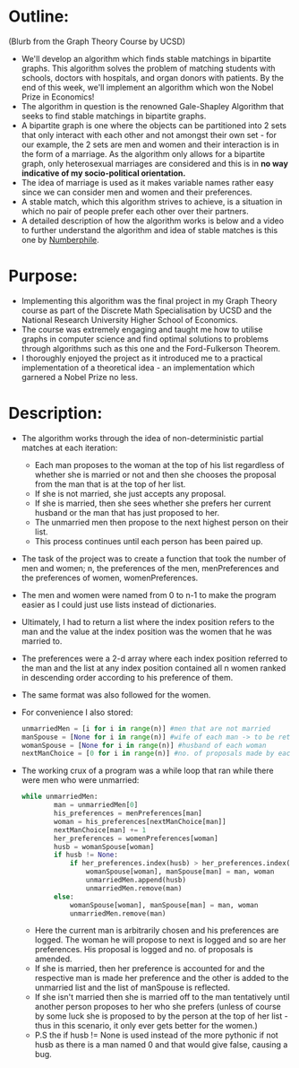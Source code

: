 # Outline:

(Blurb from the Graph Theory Course by UCSD)

- We'll develop an algorithm which finds stable matchings in bipartite graphs. This algorithm solves the problem of matching students with schools, doctors with hospitals, and organ donors with patients. By the end of this week, we'll implement an algorithm which won the Nobel Prize in Economics!
- The algorithm in question is the renowned Gale-Shapley Algorithm that seeks to find stable matchings in bipartite graphs.
- A bipartite graph is one where the objects can be partitioned into 2 sets that only interact with each other and not amongst their own set - for our example, the 2 sets are men and women and their interaction is in the form of a marriage. As the algorithm only allows for a bipartite graph, only heterosexual marriages are considered and this is in **no way indicative of my socio-political orientation.**
- The idea of marriage is used as it makes variable names rather easy since we can consider men and women and their preferences.
- A stable match, which this algorithm strives to achieve, is a situation in which no pair of people prefer each other over their partners.
- A detailed description of how the algorithm works is below and a video to further understand the algorithm and idea of stable matches is this one by [Numberphile]([https://www.youtube.com/watch?v=Qcv1IqHWAzg&t=13s](https://www.youtube.com/watch?v=Qcv1IqHWAzg&t=13s)).

# Purpose:

- Implementing this algorithm was the final project in my Graph Theory course as part of the Discrete Math Specialisation by UCSD and the National Research University Higher School of Economics.
- The course was extremely engaging and taught me how to utilise graphs in computer science and find optimal solutions to problems through algorithms such as this one and the Ford-Fulkerson Theorem.
- I thoroughly enjoyed the project as it introduced me to a practical implementation of a theoretical idea - an implementation which garnered a Nobel Prize no less.

# Description:

- The algorithm works through the idea of non-deterministic partial matches at each iteration:
    - Each man proposes to the woman at the top of his list regardless of whether she is married or not and then she chooses the proposal from the man that is at the top of her list.
    - If she is not married, she just accepts any proposal.
    - If she is married, then she sees whether she prefers her current husband or the man that has just proposed to her.
    - The unmarried men then propose to the next highest person on their list.
    - This process continues until each person has been paired up.
- The task of the project was to create a function that took the number of men and women; n, the preferences of the men, menPreferences and the preferences of women, womenPreferences.
- The men and women were named from 0 to n-1 to make the program easier as I could just use lists instead of dictionaries.
- Ultimately, I had to return a list where the index position refers to the man and the value at the index position was the women that he was married to.
- The preferences were a 2-d array where each index position referred to the man and the list at any index position contained all n women ranked in descending order according to his preference of them.
- The same format was also followed for the women.
- For convenience I also stored:

    ```python
    unmarriedMen = [i for i in range(n)] #men that are not married
    manSpouse = [None for i in range(n)] #wife of each man -> to be returned
    womanSpouse = [None for i in range(n)] #husband of each woman
    nextManChoice = [0 for i in range(n)] #no. of proposals made by each man
    ```

- The working crux of a program was a while loop that ran while there were men who were unmarried:

    ```python
    while unmarriedMen:
            man = unmarriedMen[0]
            his_preferences = menPreferences[man]
            woman = his_preferences[nextManChoice[man]]
            nextManChoice[man] += 1
            her_preferences = womenPreferences[woman]
            husb = womanSpouse[woman]
            if husb != None:
                if her_preferences.index(husb) > her_preferences.index(man):
                    womanSpouse[woman], manSpouse[man] = man, woman
                    unmarriedMen.append(husb)
                    unmarriedMen.remove(man)
            else:
                womanSpouse[woman], manSpouse[man] = man, woman
                unmarriedMen.remove(man)
    ```

    - Here the current man is arbitrarily chosen and his preferences are logged. The woman he will propose to next is logged and so are her preferences. His proposal is logged and no. of proposals is amended.
    - If she is married, then her preference is accounted for and the respective man is made her preference and the other is added to the unmarried list and the list of manSpouse is reflected.
    - If she isn't married then she is married off to the man tentatively until another person proposes to her who she prefers (unless of course by some luck she is proposed to by the person at the top of her list - thus in this scenario, it only ever gets better for the women.)
    - P.S the if husb != None is used instead of the more pythonic if not husb as there is a man named 0 and that would give false, causing a bug.
